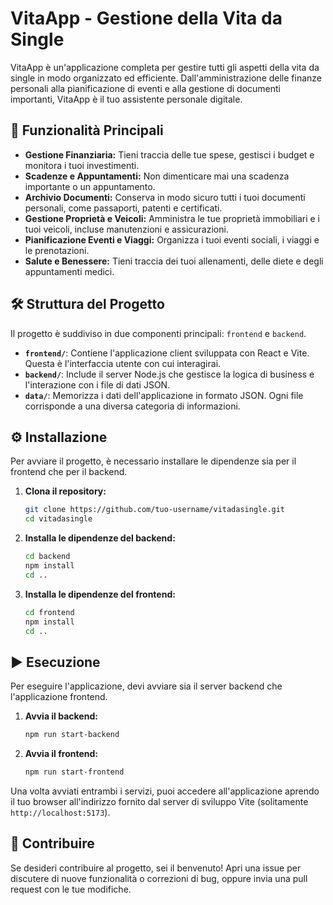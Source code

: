 # VitaApp - Gestione della Vita da Single

VitaApp è un'applicazione completa per gestire tutti gli aspetti della vita da single in modo organizzato ed efficiente. Dall'amministrazione delle finanze personali alla pianificazione di eventi e alla gestione di documenti importanti, VitaApp è il tuo assistente personale digitale.

## 🚀 Funzionalità Principali

- **Gestione Finanziaria:** Tieni traccia delle tue spese, gestisci i budget e monitora i tuoi investimenti.
- **Scadenze e Appuntamenti:** Non dimenticare mai una scadenza importante o un appuntamento.
- **Archivio Documenti:** Conserva in modo sicuro tutti i tuoi documenti personali, come passaporti, patenti e certificati.
- **Gestione Proprietà e Veicoli:** Amministra le tue proprietà immobiliari e i tuoi veicoli, incluse manutenzioni e assicurazioni.
- **Pianificazione Eventi e Viaggi:** Organizza i tuoi eventi sociali, i viaggi e le prenotazioni.
- **Salute e Benessere:** Tieni traccia dei tuoi allenamenti, delle diete e degli appuntamenti medici.

## 🛠️ Struttura del Progetto

Il progetto è suddiviso in due componenti principali: `frontend` e `backend`.

- **`frontend/`**: Contiene l'applicazione client sviluppata con React e Vite. Questa è l'interfaccia utente con cui interagirai.
- **`backend/`**: Include il server Node.js che gestisce la logica di business e l'interazione con i file di dati JSON.
- **`data/`**: Memorizza i dati dell'applicazione in formato JSON. Ogni file corrisponde a una diversa categoria di informazioni.

## ⚙️ Installazione

Per avviare il progetto, è necessario installare le dipendenze sia per il frontend che per il backend.

1. **Clona il repository:**
   ```bash
   git clone https://github.com/tuo-username/vitadasingle.git
   cd vitadasingle
   ```

2. **Installa le dipendenze del backend:**
   ```bash
   cd backend
   npm install
   cd ..
   ```

3. **Installa le dipendenze del frontend:**
   ```bash
   cd frontend
   npm install
   cd ..
   ```

## ▶️ Esecuzione

Per eseguire l'applicazione, devi avviare sia il server backend che l'applicazione frontend.

1. **Avvia il backend:**
   ```bash
   npm run start-backend
   ```

2. **Avvia il frontend:**
   ```bash
   npm run start-frontend
   ```

Una volta avviati entrambi i servizi, puoi accedere all'applicazione aprendo il tuo browser all'indirizzo fornito dal server di sviluppo Vite (solitamente `http://localhost:5173`).

## 🤝 Contribuire

Se desideri contribuire al progetto, sei il benvenuto! Apri una issue per discutere di nuove funzionalità o correzioni di bug, oppure invia una pull request con le tue modifiche.